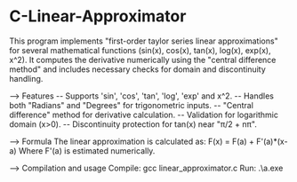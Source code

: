 # C-Linear-Approximator
This program implements "first-order taylor series linear approximations" for several mathematical functions (sin(x), cos(x), tan(x), log(x), exp(x), x^2).
It computes the derivative numerically using the "central difference method" and includes necessary checks for domain and discontinuity handling.

--> Features
-- Supports 'sin', 'cos', 'tan', 'log', 'exp' and x^2.
-- Handles both "Radians" and "Degrees" for trigonometric inputs.
-- "Central difference" method for derivative calculation. 
-- Validation for logarithmic domain (x>0).
-- Discontinuity protection for tan(x) near "π/2 + nπ".

--> Formula
The linear approximation is calculated as:
F(x) = F(a) + F'(a)*(x-a)
Where F'(a) is estimated numerically.

--> Compilation and usage
Compile: gcc linear_approximator.c
Run: .\a.exe

